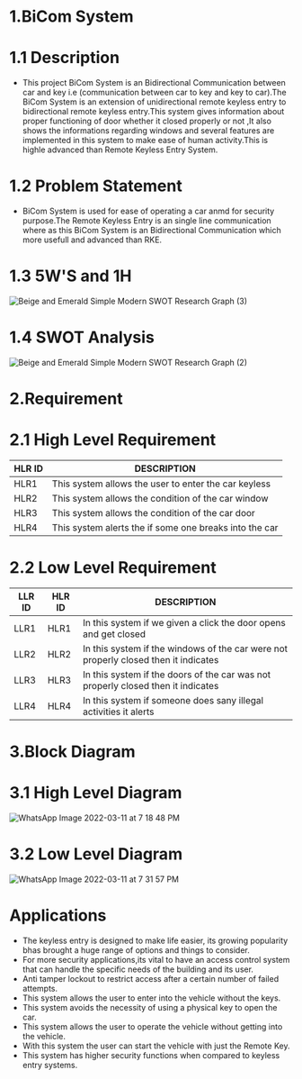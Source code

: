 # 1.BiCom System
# 1.1 Description
  * This project BiCom System is an Bidirectional Communication between car and key i.e (communication between car to key and key to car).The BiCom System is an extension of unidirectional remote keyless entry to bidirectional remote keyless entry.This system gives information about proper functioning of door whether it closed properly or not ,It also shows the informations regarding windows and several features are implemented in this system to make ease of human activity.This is highle advanced than Remote Keyless Entry System.
# 1.2 Problem Statement
  * BiCom System is used for ease of operating a car anmd for security purpose.The Remote Keyless Entry is an single line communication where as this BiCom System is an Bidirectional Communication which more usefull and advanced than RKE.
 # 1.3 5W'S and 1H
  ![Beige and Emerald Simple Modern SWOT Research Graph (3)](https://user-images.githubusercontent.com/98879001/157755465-bba66aeb-cda4-484b-9b15-bef040721d48.png)

 # 1.4 SWOT Analysis
  ![Beige and Emerald Simple Modern SWOT Research Graph (2)](https://user-images.githubusercontent.com/98879001/157751157-9ee77acc-d9e1-4cdc-93f3-15eb9c2715b9.png)


 # 2.Requirement
 # 2.1 High Level Requirement
   | HLR ID | DESCRIPTION |
   |--------|-------------|
   | HLR1  | This system allows the user to enter the car keyless|
   | HLR2  | This system  allows the condition of the car window|
   | HLR3  | This system allows the  condition of the car door|
   | HLR4  | This system alerts the if some one breaks into the car|
 # 2.2 Low Level Requirement
   | LLR ID | HLR ID | DESCRIPTION |
   |--------|--------|-------------|
   | LLR1| HLR1| In this system if we given a click the door opens and get closed|
   | LLR2| HLR2| In this system if the windows of the car were not properly closed then it indicates|
   | LLR3| HLR3| In this system if the doors of the car was not properly closed then it indicates|
   | LLR4| HLR4| In this system if someone does sany illegal activities it alerts|
 # 3.Block Diagram
   # 3.1 High Level Diagram
 
   ![WhatsApp Image 2022-03-11 at 7 18 48 PM](https://user-images.githubusercontent.com/98879001/157881012-9a000de6-594f-441d-8c0e-dbb74185a091.jpeg)
   # 3.2 Low Level Diagram
   ![WhatsApp Image 2022-03-11 at 7 31 57 PM](https://user-images.githubusercontent.com/98879001/157883198-97eba65c-966f-4823-bacd-cbbd3e8ccf42.jpeg)


  
# Applications   
 * The keyless entry is designed to make life easier, its growing popularity bhas brought a huge range of options and things to consider.
 * For more security applications,its vital to have an access control system that can handle the specific needs of the building and its user.
 * Anti tamper lockout to restrict access after a certain number of failed attempts.
 * This system allows the user to enter into the vehicle without the keys.
 * This system avoids the necessity of using a physical key to open the car.
 * This system allows the user to operate the vehicle without getting into the vehicle.
 * With this system the user can start the vehicle with just the Remote Key.
 * This system has higher security functions when compared to keyless entry systems.


 
  
 
